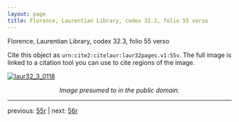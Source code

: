 ```yaml
---
layout: page
title: Florence, Laurentian Library, codex 32.3, folio 55 verso
---
```


Florence, Laurentian Library, codex 32.3, folio 55 verso

Cite this object as `urn:cite2:citelaur:laur32pages.v1:55v`.  The full image is linked to a citation tool you can use to cite regions of the image.

[![laur32_3_0118](http://www.homermultitext.org/iipsrv?IIIF=/project/homer/pyramidal/deepzoom/citelaur/laur32imgs/v1/laur32_3_0118.tif/full/800,/0/default.jpg)](http://www.homermultitext.org/ict2/?urn=urn:cite2:citelaur:laur32imgs.v1:laur32_3_0118) 

<p style="text-align: center; font-style: italic;">Image presumed to in the public domain.</p>

---

previous: [55r](../55r/) | next: [56r](../56r/)